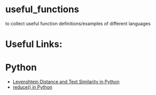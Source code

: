 # useful_functions
to collect useful function definitions/examples of different languages

# Useful Links:

# Python
* [Levenshtein Distance and Text Similarity in Python](https://stackabuse.com/levenshtein-distance-and-text-similarity-in-python/)
* [reduce() in Python](https://www.geeksforgeeks.org/reduce-in-python/) 
